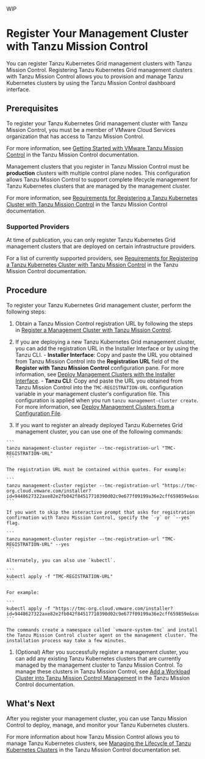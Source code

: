 WIP

# Register Your Management Cluster with Tanzu Mission Control

You can register Tanzu Kubernetes Grid management clusters with Tanzu Mission Control. Registering Tanzu Kubernetes Grid management clusters with Tanzu Mission Control allows you to provision and manage Tanzu Kubernetes clusters by using the Tanzu Mission Control dashboard interface.

## <a id="prereq"></a> Prerequisites

To register your Tanzu Kubernetes Grid management cluster with Tanzu Mission Control, you must be a member of VMware Cloud Services organization that has access to Tanzu Mission Control.

For more information, see [Getting Started with VMware Tanzu Mission Control](https://docs.vmware.com/en/VMware-Tanzu-Mission-Control/services/tanzumc-getstart/GUID-6BCCD353-CE6A-494B-A1E4-72304DC9FA7F.html) in the Tanzu Mission Control documentation.

Management clusters that you register in Tanzu Mission Control must be **production** clusters with multiple control plane nodes. This configuration allows Tanzu Mission Control to support complete lifecycle management for Tanzu Kubernetes clusters that are managed by the management cluster.

For more information, see [Requirements for Registering a Tanzu Kubernetes Cluster with Tanzu Mission Control](https://docs.vmware.com/en/VMware-Tanzu-Mission-Control/services/tanzumc-concepts/GUID-3AE5F733-7FA7-4B34-8935-C25D41D15EF9.html) in the Tanzu Mission Control documentation.

### <a id="supported-providers"></a> Supported Providers

At time of publication, you can only register Tanzu Kubernetes Grid management clusters that are deployed on certain infrastructure providers.

For a list of currently supported providers, see [Requirements for Registering a Tanzu Kubernetes Cluster with Tanzu Mission Control](https://docs.vmware.com/en/VMware-Tanzu-Mission-Control/services/tanzumc-concepts/GUID-3AE5F733-7FA7-4B34-8935-C25D41D15EF9.html) in the Tanzu Mission Control documentation.

## <a id="procedure"></a> Procedure

To register your Tanzu Kubernetes Grid management cluster, perform the following steps:

   1. Obtain a Tanzu Mission Control registration URL by following the steps in [Register a Management Cluster with Tanzu Mission Control](https://docs.vmware.com/en/VMware-Tanzu-Mission-Control/services/tanzumc-using/GUID-EB507AAF-5F4F-400F-9623-BA611233E0BD.html).

   1. If you are deploying a new Tanzu Kubernetes Grid management cluster, you can add the registration URL in the Installer Interface or by using the Tanzu CLI.
    - **Installer Interface**: Copy and paste the URL you obtained from Tanzu Mission Control into the **Registration URL** field of the **Register with Tanzu Mission Control** configuration pane. For more information, see [Deploy Management Clusters with the Installer Interface](deploy-ui.md).
    - **Tanzu CLI**: Copy and paste the URL you obtained from Tanzu Mission Control into the <code>TMC-REGISTRATION-URL</code> configuration variable in your management cluster's configuration file. This configuration is applied when you run `tanzu management-cluster create`. For more information, see [Deploy Management Clusters from a Configuration File](deploy-cli.md).

   1. If you want to register an already deployed Tanzu Kubernetes Grid management cluster, you can use one of the following commands:

    ```
    tanzu management-cluster register --tmc-registration-url "TMC-REGISTRATION-URL"
    ```
   
    The registration URL must be contained within quotes. For example:
   
    ```
    tanzu management-cluster register --tmc-registration-url "https://tmc-org.cloud.vmware.com/installer?id=9448627322axe82e2fb042f84517710390d02c9e677f09199a36e2cff659859e&source=registration"
    ```
   
    If you want to skip the interactive prompt that asks for registration confirmation with Tanzu Mission Control, specify the `-y` or `--yes` flag.
   
    ```
    tanzu management-cluster register --tmc-registration-url "TMC-REGISTRATION-URL" --yes
    ```
   
    Alternately, you can also use `kubectl`.
    
    ```
    kubectl apply -f "TMC-REGISTRATION-URL"
    ```
   
    For example:
   
    ```
    kubectl apply -f "https://tmc-org.cloud.vmware.com/installer?id=9448627322axe82e2fb042f84517710390d02c9e677f09199a36e2cff659859e&source=registration"
    ```
    
    The commands create a namespace called `vmware-system-tmc` and install the Tanzu Mission Control cluster agent on the management cluster. The installation process may take a few minutes.

   1. (Optional) After you successfully register a management cluster, you can add any existing Tanzu Kubernetes clusters that are currently managed by the management cluster to Tanzu Mission Control. To manage these clusters in Tanzu Mission Control, see [Add a Workload Cluster into Tanzu Mission Control Management](https://docs.vmware.com/en/VMware-Tanzu-Mission-Control/services/tanzumc-using/GUID-78908829-CB4E-459F-AA81-BEA415EC9A11.html) in the Tanzu Mission Control documentation.

## <a id="next"></a> What's Next

After you register your management cluster, you can use Tanzu Mission Control to deploy, manage, and monitor your Tanzu Kubernetes clusters.

For more information about how Tanzu Mission Control allows you to manage Tanzu Kubernetes clusters, see [Managing the Lifecycle of Tanzu Kubernetes Clusters](
https://docs.vmware.com/en/VMware-Tanzu-Mission-Control/services/tanzumc-using/GUID-1F847180-1F98-4F8F-9062-46DE9AD8F79D.html) in the Tanzu Mission Control documentation set.
